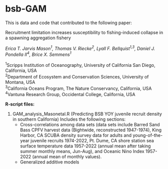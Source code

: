 # bsb-GAM

This is data and code that contributed to the following paper:

Recruitment limitation increases susceptibility to fishing-induced collapse in a spawning aggregation fishery

*Erica T. Jarvis Mason<sup>1</sup>, Thomas V. Riecke<sup>2</sup>, Lyall F. Bellquist<sup>1,3</sup>, Daniel J. Pondella II<sup>4</sup>, Brice X. Semmens<sup>1</sup>*

<sup>1</sup>Scripps Institution of Oceanography, University of California San Diego, California, USA  
<sup>2</sup>Department of Ecosystem and Conservation Sciences, University of Montana, USA  
<sup>3</sup>California Oceans Program, The Nature Conservancy, California, USA  
<sup>4</sup>Vantuna Research Group, Occidental College, California, USA

**R-script files:**

1. GAM_analysis_Masonetal.R (Predicting BSB YOY juvenile recruit density in southern California) Includes the following sections:
   - Cross-correlations among data sets (data sets include Barred Sand Bass CPFV harvest data (Bightwide, reconstructed 1947-1974), King Harbor, CA SCUBA density survey data for adults and young-of-the-year juvenile recruits 1974-2022, Pt. Dume, CA shore station sea surface temperature data 1957-2022 (annual mean after taking summer monthly means, Jun-Aug), and Oceanic Nino Index 1957-2022 (annual mean of monthly values).    
   - Generalized additive models
